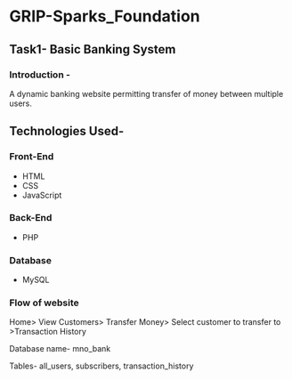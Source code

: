 # GRIP-Sparks_Foundation
## Task1- Basic Banking System

### **Introduction** -
A dynamic banking website permitting transfer of money between multiple users.

## Technologies Used-
### Front-End
* HTML
* CSS
* JavaScript

### Back-End
* PHP

### Database
* MySQL

### Flow of website
Home> View Customers> Transfer Money> Select customer to transfer to >Transaction History

Database name- mno_bank

Tables- all_users, subscribers, transaction_history
